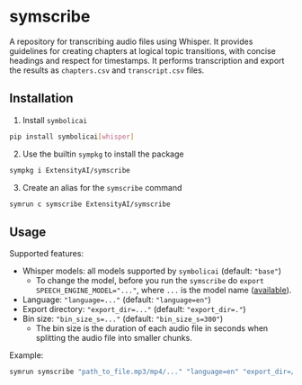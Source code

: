 # symscribe
A repository for transcribing audio files using Whisper. It provides guidelines for creating chapters at logical topic transitions, with concise headings and respect for timestamps. It performs transcription and export the results as `chapters.csv` and `transcript.csv` files.

## Installation
1. Install `symbolicai`
```bash
pip install symbolicai[whisper]
```
2. Use the builtin `sympkg` to install the package
```bash
sympkg i ExtensityAI/symscribe
```
3. Create an alias for the `symscribe` command
```bash
symrun c symscribe ExtensityAI/symscribe
```
## Usage
Supported features:
- Whisper models: all models supported by `symbolicai` (default: `"base"`)
  - To change the model, before you run the `symscribe` do `export SPEECH_ENGINE_MODEL="..."`, where `...` is the model name ([available](https://github.com/openai/whisper#available-models-and-languages)).
- Language: `"language=..."` (default: `"language=en"`)
- Export directory: `"export_dir=..."` (default: `"export_dir=."`)
- Bin size: `"bin_size_s=..."` (default: `"bin_size_s=300"`)
  - The bin size is the duration of each audio file in seconds when splitting the audio file into smaller chunks.

Example:
```bash
symrun symscribe "path_to_file.mp3/mp4/..." "language=en" "export_dir=/tmp" "bin_size_s=300"

